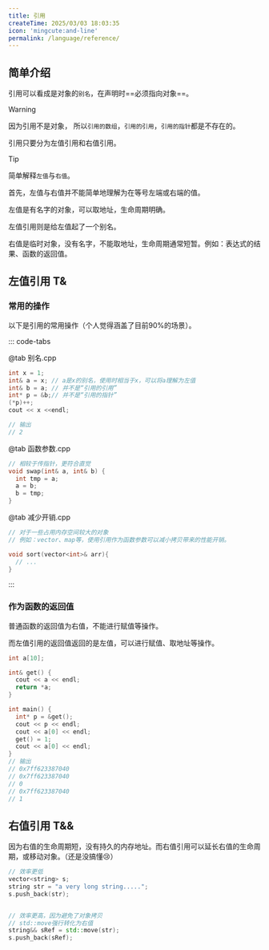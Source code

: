 ```yaml
---
title: 引用
createTime: 2025/03/03 18:03:35
icon: 'mingcute:and-line'
permalink: /language/reference/
---
```


## 简单介绍

引用可以看成是对象的`别名`，在声明时==必须指向对象==。

> [!warning]
> 因为引用不是对象，
> 所以`引用的数组`，`引用的引用`，`引用的指针`都是不存在的。


引用只要分为左值引用和右值引用。

> [!tip]
> 简单解释`左值`与`右值`。
> 
> 首先，左值与右值并不能简单地理解为在等号左端或右端的值。
> 
> 左值是有名字的对象，可以取地址，生命周期明确。
> 
> 左值引用则是给左值起了一个别名。
> 
> 右值是临时对象，没有名字，不能取地址，生命周期通常短暂。例如：表达式的结果、函数的返回值。


## 左值引用 T&

### 常用的操作

以下是引用的常用操作（个人觉得涵盖了目前90%的场景）。

::: code-tabs

@tab 别名.cpp

```cpp
int x = 1;
int& a = x; // a是x的别名，使用时相当于x，可以将a理解为左值
int& b = a; // 并不是“引用的引用”
int* p = &b;// 并不是“引用的指针”
(*p)++;
cout << x <<endl;

// 输出
// 2
```

@tab 函数参数.cpp

```cpp
// 相较于传指针，更符合直觉
void swap(int& a, int& b) {
  int tmp = a;
  a = b;
  b = tmp;
}
```

@tab 减少开销.cpp

```cpp
// 对于一些占用内存空间较大的对象
// 例如：vector、map等，使用引用作为函数参数可以减小拷贝带来的性能开销。

void sort(vector<int>& arr){
  // ...
}
```
:::

### 作为函数的返回值

普通函数的返回值为右值，不能进行赋值等操作。

而左值引用的返回值返回的是左值，可以进行赋值、取地址等操作。

```cpp
int a[10];

int& get() {
  cout << a << endl;
  return *a;
}

int main() {
  int* p = &get();
  cout << p << endl;
  cout << a[0] << endl;
  get() = 1;
  cout << a[0] << endl;
}
// 输出
// 0x7ff623387040
// 0x7ff623387040
// 0
// 0x7ff623387040
// 1
```
## 右值引用 T&&

因为右值的生命周期短，没有持久的内存地址。而右值引用可以延长右值的生命周期，或移动对象。（还是没搞懂😢）

```cpp
// 效率更低
vector<string> s;
string str = "a very long string.....";
s.push_back(str);


// 效率更高，因为避免了对象拷贝
// std::move强行转化为右值
string&& sRef = std::move(str);
s.push_back(sRef);
```

